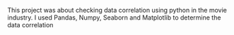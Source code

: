 This project was about checking data correlation using python in the movie industry.
I used Pandas, Numpy, Seaborn and Matplotlib to determine the data correlation
